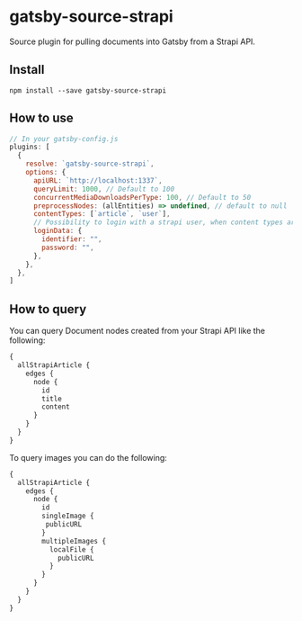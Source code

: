 # gatsby-source-strapi

Source plugin for pulling documents into Gatsby from a Strapi API.

## Install

`npm install --save gatsby-source-strapi`

## How to use

```javascript
// In your gatsby-config.js
plugins: [
  {
    resolve: `gatsby-source-strapi`,
    options: {
      apiURL: `http://localhost:1337`,
      queryLimit: 1000, // Default to 100
      concurrentMediaDownloadsPerType: 100, // Default to 50
      preprocessNodes: (allEntities) => undefined, // default to null
      contentTypes: [`article`, `user`],
      // Possibility to login with a strapi user, when content types are not publically available (optional).
      loginData: {
        identifier: "",
        password: "",
      },
    },
  },
]
```

## How to query

You can query Document nodes created from your Strapi API like the following:

```graphql
{
  allStrapiArticle {
    edges {
      node {
        id
        title
        content
      }
    }
  }
}
```

To query images you can do the following:

```graphql
{
  allStrapiArticle {
    edges {
      node {
        id
        singleImage {
         publicURL
        }
        multipleImages {
          localFile {
            publicURL
          }
        }
      }
    }
  }
}
```
